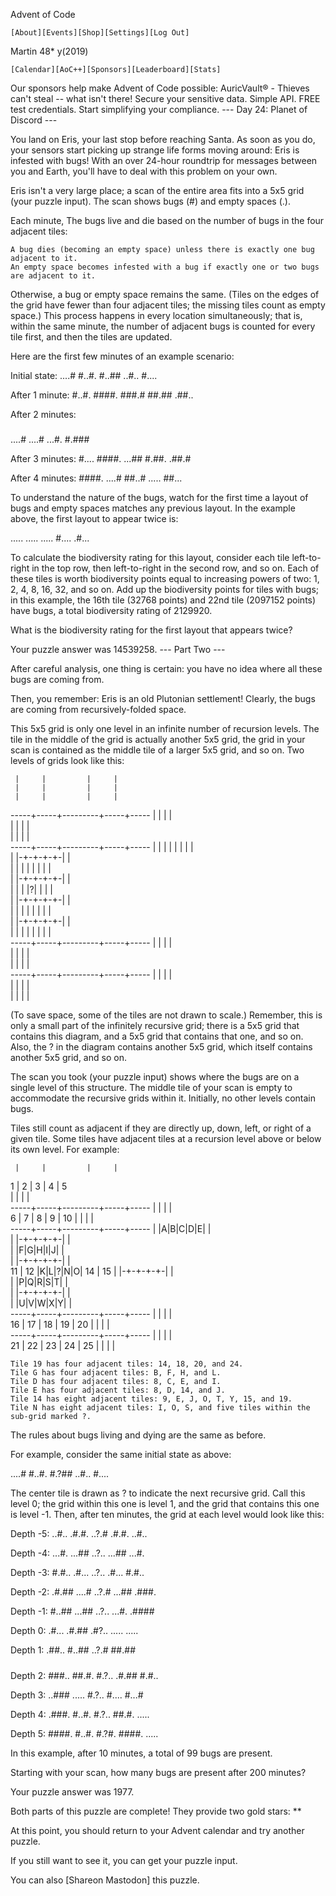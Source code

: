 
Advent of Code

    [About][Events][Shop][Settings][Log Out]

Martin 48*
       y(2019)

    [Calendar][AoC++][Sponsors][Leaderboard][Stats]

Our sponsors help make Advent of Code possible:
AuricVault® - Thieves can't steal -- what isn't there! Secure your sensitive data. Simple API. FREE test credentials. Start simplifying your compliance.
--- Day 24: Planet of Discord ---

You land on Eris, your last stop before reaching Santa. As soon as you do, your sensors start picking up strange life forms moving around: Eris is infested with bugs! With an over 24-hour roundtrip for messages between you and Earth, you'll have to deal with this problem on your own.

Eris isn't a very large place; a scan of the entire area fits into a 5x5 grid (your puzzle input). The scan shows bugs (#) and empty spaces (.).

Each minute, The bugs live and die based on the number of bugs in the four adjacent tiles:

    A bug dies (becoming an empty space) unless there is exactly one bug adjacent to it.
    An empty space becomes infested with a bug if exactly one or two bugs are adjacent to it.

Otherwise, a bug or empty space remains the same. (Tiles on the edges of the grid have fewer than four adjacent tiles; the missing tiles count as empty space.) This process happens in every location simultaneously; that is, within the same minute, the number of adjacent bugs is counted for every tile first, and then the tiles are updated.

Here are the first few minutes of an example scenario:

Initial state:
....#
#..#.
#..##
..#..
#....

After 1 minute:
#..#.
####.
###.#
##.##
.##..

After 2 minutes:
#####
....#
....#
...#.
#.###

After 3 minutes:
#....
####.
...##
#.##.
.##.#

After 4 minutes:
####.
....#
##..#
.....
##...

To understand the nature of the bugs, watch for the first time a layout of bugs and empty spaces matches any previous layout. In the example above, the first layout to appear twice is:

.....
.....
.....
#....
.#...

To calculate the biodiversity rating for this layout, consider each tile left-to-right in the top row, then left-to-right in the second row, and so on. Each of these tiles is worth biodiversity points equal to increasing powers of two: 1, 2, 4, 8, 16, 32, and so on. Add up the biodiversity points for tiles with bugs; in this example, the 16th tile (32768 points) and 22nd tile (2097152 points) have bugs, a total biodiversity rating of 2129920.

What is the biodiversity rating for the first layout that appears twice?

Your puzzle answer was 14539258.
--- Part Two ---

After careful analysis, one thing is certain: you have no idea where all these bugs are coming from.

Then, you remember: Eris is an old Plutonian settlement! Clearly, the bugs are coming from recursively-folded space.

This 5x5 grid is only one level in an infinite number of recursion levels. The tile in the middle of the grid is actually another 5x5 grid, the grid in your scan is contained as the middle tile of a larger 5x5 grid, and so on. Two levels of grids look like this:

     |     |         |     |     
     |     |         |     |     
     |     |         |     |     
-----+-----+---------+-----+-----
     |     |         |     |     
     |     |         |     |     
     |     |         |     |     
-----+-----+---------+-----+-----
     |     | | | | | |     |     
     |     |-+-+-+-+-|     |     
     |     | | | | | |     |     
     |     |-+-+-+-+-|     |     
     |     | | |?| | |     |     
     |     |-+-+-+-+-|     |     
     |     | | | | | |     |     
     |     |-+-+-+-+-|     |     
     |     | | | | | |     |     
-----+-----+---------+-----+-----
     |     |         |     |     
     |     |         |     |     
     |     |         |     |     
-----+-----+---------+-----+-----
     |     |         |     |     
     |     |         |     |     
     |     |         |     |     

(To save space, some of the tiles are not drawn to scale.) Remember, this is only a small part of the infinitely recursive grid; there is a 5x5 grid that contains this diagram, and a 5x5 grid that contains that one, and so on. Also, the ? in the diagram contains another 5x5 grid, which itself contains another 5x5 grid, and so on.

The scan you took (your puzzle input) shows where the bugs are on a single level of this structure. The middle tile of your scan is empty to accommodate the recursive grids within it. Initially, no other levels contain bugs.

Tiles still count as adjacent if they are directly up, down, left, or right of a given tile. Some tiles have adjacent tiles at a recursion level above or below its own level. For example:

     |     |         |     |     
  1  |  2  |    3    |  4  |  5  
     |     |         |     |     
-----+-----+---------+-----+-----
     |     |         |     |     
  6  |  7  |    8    |  9  |  10 
     |     |         |     |     
-----+-----+---------+-----+-----
     |     |A|B|C|D|E|     |     
     |     |-+-+-+-+-|     |     
     |     |F|G|H|I|J|     |     
     |     |-+-+-+-+-|     |     
 11  | 12  |K|L|?|N|O|  14 |  15 
     |     |-+-+-+-+-|     |     
     |     |P|Q|R|S|T|     |     
     |     |-+-+-+-+-|     |     
     |     |U|V|W|X|Y|     |     
-----+-----+---------+-----+-----
     |     |         |     |     
 16  | 17  |    18   |  19 |  20 
     |     |         |     |     
-----+-----+---------+-----+-----
     |     |         |     |     
 21  | 22  |    23   |  24 |  25 
     |     |         |     |     

    Tile 19 has four adjacent tiles: 14, 18, 20, and 24.
    Tile G has four adjacent tiles: B, F, H, and L.
    Tile D has four adjacent tiles: 8, C, E, and I.
    Tile E has four adjacent tiles: 8, D, 14, and J.
    Tile 14 has eight adjacent tiles: 9, E, J, O, T, Y, 15, and 19.
    Tile N has eight adjacent tiles: I, O, S, and five tiles within the sub-grid marked ?.

The rules about bugs living and dying are the same as before.

For example, consider the same initial state as above:

....#
#..#.
#.?##
..#..
#....

The center tile is drawn as ? to indicate the next recursive grid. Call this level 0; the grid within this one is level 1, and the grid that contains this one is level -1. Then, after ten minutes, the grid at each level would look like this:

Depth -5:
..#..
.#.#.
..?.#
.#.#.
..#..

Depth -4:
...#.
...##
..?..
...##
...#.

Depth -3:
#.#..
.#...
..?..
.#...
#.#..

Depth -2:
.#.##
....#
..?.#
...##
.###.

Depth -1:
#..##
...##
..?..
...#.
.####

Depth 0:
.#...
.#.##
.#?..
.....
.....

Depth 1:
.##..
#..##
..?.#
##.##
#####

Depth 2:
###..
##.#.
#.?..
.#.##
#.#..

Depth 3:
..###
.....
#.?..
#....
#...#

Depth 4:
.###.
#..#.
#.?..
##.#.
.....

Depth 5:
####.
#..#.
#.?#.
####.
.....

In this example, after 10 minutes, a total of 99 bugs are present.

Starting with your scan, how many bugs are present after 200 minutes?

Your puzzle answer was 1977.

Both parts of this puzzle are complete! They provide two gold stars: **

At this point, you should return to your Advent calendar and try another puzzle.

If you still want to see it, you can get your puzzle input.

You can also [Shareon Mastodon] this puzzle.
